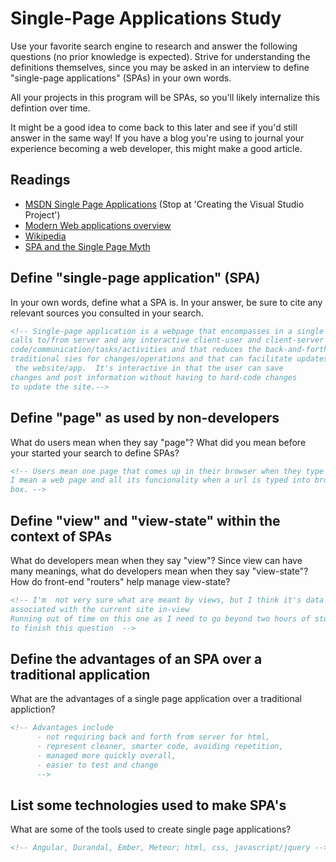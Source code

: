 # Single-Page Applications Study

Use your favorite search engine to research and answer the following questions
(no prior knowledge is expected). Strive for understanding the definitions
themselves, since you may be asked in an interview to define "single-page
applications" (SPAs) in your own words.

All your projects in this program will be SPAs, so you'll likely internalize
this defintion over time.

It might be a good idea to come back to this later and see if you'd still answer
in the same way! If you have a blog you're using to journal your experience
becoming a web developer, this might make a good article.

## Readings

-   [MSDN Single Page Applications](https://msdn.microsoft.com/en-us/magazine/dn463786.aspx) (Stop at 'Creating the Visual Studio Project')
-   [Modern Web applications overview](http://singlepageappbook.com/goal.html)
-   [Wikipedia](https://en.wikipedia.org/wiki/Single-page_application)
-   [SPA and the Single Page Myth](https://johnpapa.net/pageinspa/)

## Define "single-page application" (SPA)

In your own words, define what a SPA is. In your answer, be sure to cite any
relevant sources you consulted in your search.

```md
<!-- Single-page application is a webpage that encompasses in a single site the
calls to/from server and any interactive client-user and client-server
code/communication/tasks/activities and that reduces the back-and-forth with a server for as in
traditional sies for changes/operations and that can facilitate updates to
 the website/app.  It's interactive in that the user can save
changes and post information without having to hard-code changes
to update the site.-->
```

## Define "page" as used by non-developers

What do users mean when they say "page"? What did you mean before your started
your search to define SPAs?

```md
<!-- Users mean one page that comes up in their browser when they type a url.
I mean a web page and all its funcionality when a url is typed into browser address
box. -->
```

## Define "view" and "view-state" within the context of SPAs

What do developers mean when they say "view"? Since view can have many meanings,
what do developers mean when they say "view-state"? How do front-end "routers"
help manage view-state?

```md
<!-- I'm  not very sure what are meant by views, but I think it's data
associated with the current site in-view
Running out of time on this one as I need to go beyond two hours of study time
to finish this question  -->
```

## Define the advantages of an SPA over a traditional application

What are the advantages of a single page application over a traditional appliction?

```md
<!-- Advantages include
      - not requiring back and forth from server for html,
      - represent cleaner, smarter code, avoiding repetition,
      - managed more quickly overall,
      - easier to test and change
      -->
```

## List some technologies used to make SPA's

What are some of the tools used to create single page applications?

```md
<!-- Angular, Durandal, Ember, Meteor; html, css, javascript/jquery -->
```
